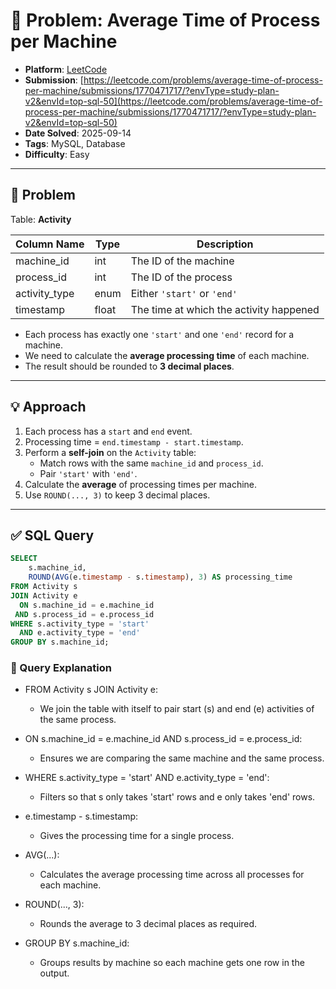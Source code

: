 # 🧲 Problem: Average Time of Process per Machine

- **Platform**: [LeetCode](https://leetcode.com/problems/average-time-of-process-per-machine/description/?envType=study-plan-v2&envId=top-sql-50)
- **Submission**: [https://leetcode.com/problems/average-time-of-process-per-machine/submissions/1770471717/?envType=study-plan-v2&envId=top-sql-50](https://leetcode.com/problems/average-time-of-process-per-machine/submissions/1770471717/?envType=study-plan-v2&envId=top-sql-50)
- **Date Solved**: 2025-09-14
- **Tags**: MySQL, Database
- **Difficulty**: Easy

---

## 📌 Problem  
Table: **Activity**  

| Column Name   | Type    | Description |
|---------------|---------|-------------|
| machine_id    | int     | The ID of the machine |
| process_id    | int     | The ID of the process |
| activity_type | enum    | Either `'start'` or `'end'` |
| timestamp     | float   | The time at which the activity happened |

- Each process has exactly one `'start'` and one `'end'` record for a machine.  
- We need to calculate the **average processing time** of each machine.  
- The result should be rounded to **3 decimal places**.  

---

## 💡 Approach  
1. Each process has a `start` and `end` event.  
2. Processing time = `end.timestamp - start.timestamp`.  
3. Perform a **self-join** on the `Activity` table:  
   - Match rows with the same `machine_id` and `process_id`.  
   - Pair `'start'` with `'end'`.  
4. Calculate the **average** of processing times per machine.  
5. Use `ROUND(..., 3)` to keep 3 decimal places.  

---

## ✅ SQL Query  

```sql
SELECT 
    s.machine_id,
    ROUND(AVG(e.timestamp - s.timestamp), 3) AS processing_time
FROM Activity s
JOIN Activity e
  ON s.machine_id = e.machine_id
 AND s.process_id = e.process_id
WHERE s.activity_type = 'start'
  AND e.activity_type = 'end'
GROUP BY s.machine_id;
```
### 🔎 Query Explanation

- FROM Activity s JOIN Activity e:
  - We join the table with itself to pair start (s) and end (e) activities of the same process.

- ON s.machine_id = e.machine_id AND s.process_id = e.process_id:
  - Ensures we are comparing the same machine and the same process.

- WHERE s.activity_type = 'start' AND e.activity_type = 'end':
  - Filters so that s only takes 'start' rows and e only takes 'end' rows.

- e.timestamp - s.timestamp:
  - Gives the processing time for a single process.

- AVG(...):
  - Calculates the average processing time across all processes for each machine.

- ROUND(..., 3):
  - Rounds the average to 3 decimal places as required.

- GROUP BY s.machine_id:
  - Groups results by machine so each machine gets one row in the output.
